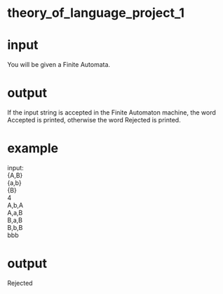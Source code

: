 # theory_of_language_project_1
# input
You will be given a Finite Automata.
# output
If the input string is accepted in the Finite Automaton machine, the word Accepted is printed, otherwise the word Rejected is printed.
# example
input:
<br>
{A,B}
<br>
{a,b}
<br>
{B}
<br>
4
<br>
A,b,A
<br>
A,a,B
<br>
B,a,B
<br>
B,b,B
<br>
bbb
# output
Rejected

